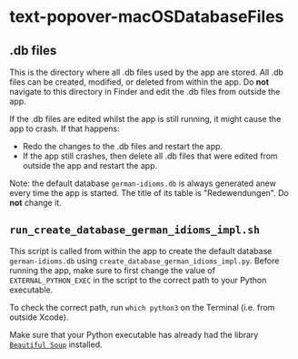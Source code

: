 # text-popover-macOSDatabaseFiles

## .db files

This is the directory where all .db files used by the app are stored. All .db files can be created, modified, or deleted from within the app. Do __not__ navigate to this directory in Finder and edit the .db files from outside the app.

If the .db files are edited whilst the app is still running, it might cause the app to crash. If that happens:

* Redo the changes to the .db files and restart the app.
* If the app still crashes, then delete all .db files that were edited from outside the app and restart the app.

Note: the default database `german-idioms.db` is always generated anew every time the app is started. The title of its table is "Redewendungen". Do __not__ change it.

## `run_create_database_german_idioms_impl.sh`

This script is called from within the app to create the default database `german-idioms.db` using `create_database_german_idioms_impl.py`. Before running the app, make sure to first change the value of `EXTERNAL_PYTHON_EXEC` in the script to the correct path to your Python executable.

To check the correct path, run `which python3` on the Terminal (i.e. from outside Xcode).

Make sure that your Python executable has already had the library [`Beautiful Soup`](https://pypi.org/project/beautifulsoup4/) installed.
